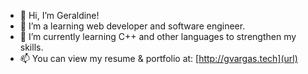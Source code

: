 - 👋 Hi, I’m Geraldine!
- 👀 I’m a learning web developer and software engineer.
- 🌱 I’m currently learning C++ and other languages to strengthen my skills.
- 📫 You can view my resume & portfolio at: [http://gvargas.tech](url)


